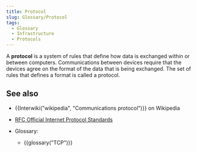 ```yaml
---
title: Protocol
slug: Glossary/Protocol
tags:
  - Glossary
  - Infrastructure
  - Protocols
---
```

A **protocol** is a system of rules that define how data is exchanged within or between computers. Communications between devices require that the devices agree on the format of the data that is being exchanged. The set of rules that defines a format is called a protocol.

## See also

- {{Interwiki("wikipedia", "Communications protocol")}} on Wikipedia
- [RFC Official Internet Protocol Standards](https://www.rfc-editor.org/search/standards.php)
- Glossary:

  - {{glossary("TCP")}}
